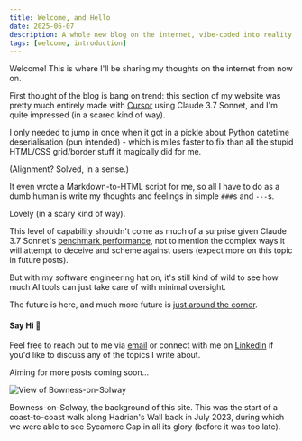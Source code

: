 ```yaml
---
title: Welcome, and Hello
date: 2025-06-07
description: A whole new blog on the internet, vibe-coded into reality on a rainy summer's Saturday
tags: [welcome, introduction]
---
```


Welcome! This is where I'll be sharing my thoughts on the internet from now on.

First thought of the blog is bang on trend: this section of my website was pretty much
entirely made with [Cursor](https://www.cursor.com/) using Claude 3.7 Sonnet, and I'm quite
impressed (in a scared kind of way).

I only needed to jump in once when it got in a pickle about Python datetime deserialisation
(pun intended) - which is miles faster to fix than all the stupid HTML/CSS grid/border stuff
it magically did for me.

(Alignment? Solved, in a sense.)

It even wrote a Markdown-to-HTML script for me, so all I have to do as a dumb human is
write my thoughts and feelings in simple `###`s and `---`s.

Lovely (in a scary kind of way).

This level of capability shouldn't come as much of a surprise given Claude 3.7 Sonnet's
[benchmark performance](https://www.anthropic.com/news/claude-3-7-sonnet), not to mention
the complex ways it will attempt to deceive and scheme against users (expect more on
this topic in future posts).

But with my software engineering hat on, it's still kind of wild to see how much AI tools
can just take care of with minimal oversight.

The future is here, and much more future is [just around the corner](https://ai-2027.com/).

#### Say Hi 👋

Feel free to reach out to me via [email](mailto:richwjcooper@gmail.com) or connect with me
on [LinkedIn](https://www.linkedin.com/in/rich-cooper/) if you'd like to discuss any of
the topics I write about.

Aiming for more posts coming soon...

<img src="../../../static/images/bowness_on_solway.jpg" alt="View of Bowness-on-Solway" class="align-center">
<p class="image-caption">
Bowness-on-Solway, the background of this site. This was the start of a coast-to-coast
walk along Hadrian's Wall back in July 2023, during which we were able to see Sycamore Gap
in all its glory (before it was too late).
</p>
